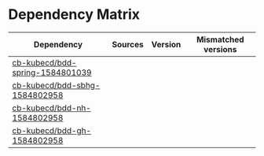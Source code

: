 # Dependency Matrix

Dependency | Sources | Version | Mismatched versions
---------- | ------- | ------- | -------------------
[cb-kubecd/bdd-spring-1584801039](https://github.com/cb-kubecd/bdd-spring-1584801039.git) |  | []() | 
[cb-kubecd/bdd-sbhg-1584802958](https://github.com/cb-kubecd/bdd-sbhg-1584802958.git) |  | []() | 
[cb-kubecd/bdd-nh-1584802958](https://github.com/cb-kubecd/bdd-nh-1584802958.git) |  | []() | 
[cb-kubecd/bdd-gh-1584802958](https://github.com/cb-kubecd/bdd-gh-1584802958.git) |  | []() | 
